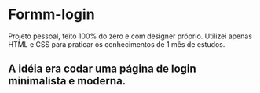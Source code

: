# Formm-login

Projeto pessoal, feito 100% do zero e com designer próprio.
Utilizei apenas HTML e CSS para praticar os conhecimentos de 1 mês de estudos.
## A idéia era codar uma página de login minimalista e moderna.
